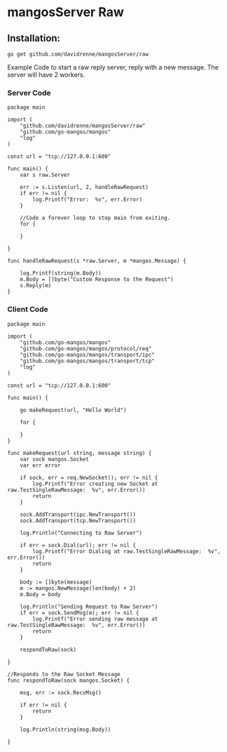 # mangosServer Raw

## Installation:

    go get github.com/davidrenne/mangosServer/raw

Example Code to start a raw reply server, reply with a new message. The server will have 2 workers.

### Server Code

    package main

    import (
    	"github.com/davidrenne/mangosServer/raw"
    	"github.com/go-mangos/mangos"
    	"log"
    )

    const url = "tcp://127.0.0.1:600"

    func main() {
    	var s raw.Server

    	err := s.Listen(url, 2, handleRawRequest)
    	if err != nil {
    		log.Printf("Error:  %v", err.Error)
    	}

    	//Code a forever loop to stop main from exiting.
    	for {

    	}

    }

    func handleRawRequest(s *raw.Server, m *mangos.Message) {

    	log.Printf(string(m.Body))
    	m.Body = []byte("Custom Response to the Request")
    	s.Reply(m)
    }

### Client Code

    package main

    import (
    	"github.com/go-mangos/mangos"
    	"github.com/go-mangos/mangos/protocol/req"
    	"github.com/go-mangos/mangos/transport/ipc"
    	"github.com/go-mangos/mangos/transport/tcp"
    	"log"
    )

    const url = "tcp://127.0.0.1:600"

    func main() {

    	go makeRequest(url, "Hello World")

    	for {

    	}
    }

    func makeRequest(url string, message string) {
    	var sock mangos.Socket
    	var err error

    	if sock, err = req.NewSocket(); err != nil {
    		log.Printf("Error creating new Socket at raw.TestSingleRawMessage:  %v", err.Error())
    		return
    	}

    	sock.AddTransport(ipc.NewTransport())
    	sock.AddTransport(tcp.NewTransport())

    	log.Println("Connecting to Raw Server")

    	if err = sock.Dial(url); err != nil {
    		log.Printf("Error Dialing at raw.TestSingleRawMessage:  %v", err.Error())
    		return
    	}

    	body := []byte(message)
    	m := mangos.NewMessage(len(body) + 2)
    	m.Body = body

    	log.Println("Sending Request to Raw Server")
    	if err = sock.SendMsg(m); err != nil {
    		log.Printf("Error sending raw message at raw.TestSingleRawMessage:  %v", err.Error())
    		return
    	}

    	respondToRaw(sock)

    }

    //Responds to the Raw Socket Message
    func respondToRaw(sock mangos.Socket) {

    	msg, err := sock.RecvMsg()

    	if err != nil {
    		return
    	}

    	log.Println(string(msg.Body))

    }
